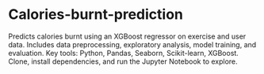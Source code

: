 # Calories-burnt-prediction
Predicts calories burnt using an XGBoost regressor on exercise and user data. Includes data preprocessing, exploratory analysis, model training, and evaluation. Key tools: Python, Pandas, Seaborn, Scikit-learn, XGBoost. Clone, install dependencies, and run the Jupyter Notebook to explore.

